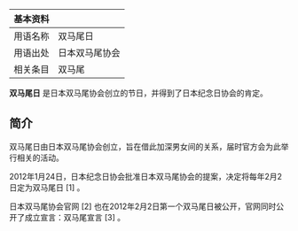 |  **基本资料**  ||
|---|---|
|用语名称  |  双马尾日   |
|用语出处  |  日本双马尾协会   |
|相关条目  |  双马尾   |
  
**双马尾日** 是日本双马尾协会创立的节日，并得到了日本纪念日协会的肯定。

##  简介

双马尾日由日本双马尾协会创立，旨在借此加深男女间的关系，届时官方会为此举行相关的活动。

2012年1月24日，日本纪念日协会批准日本双马尾协会的提案，决定将每年2月2日定为双马尾日  [1]  。

日本双马尾协会官网  [2]  也在2012年2月2日第一个双马尾日被公开，官网同时公开了成立宣言：双马尾宣言  [3]  。